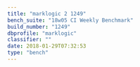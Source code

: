 ```yaml
---
title: "marklogic 2 1249"
bench_suite: "18w05 CI Weekly Benchmark"
build_number: "1249"
dbprofile: "marklogic"
classifier: ""
date: 2018-01-29T07:32:53
type: "bench"
---
```

